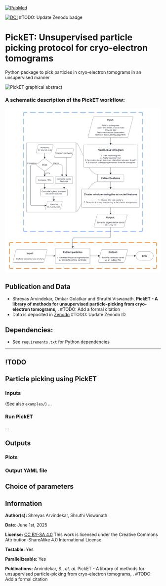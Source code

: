<a href="https://pubmed.ncbi.nlm.nih.gov/38391029/">
    <img src="https://cdn.ncbi.nlm.nih.gov/pubmed/7e7ad262-b370-490b-9751-e68ac1c1c5b4/core/images/pubmed-logo-white.svg" alt="PubMed" width="150"/>
</a>

[![DOI](https://zenodo.org/badge/DOI/)](https://doi.org/) #TODO: Update Zenodo badge

# **PickET:** Unsupervised particle picking protocol for cryo-electron tomograms
Python package to pick particles in cryo-electron tomograms in an unsupervised manner


<img src="images/PickET_GraphicalAbstract.png" alt="PickET graphical abstract" width="600">

### **A schematic description of the PickET workflow:**
<img src="images/PickET_AlgorithmFlowchart.png" alt="PickET workflow" width="600">


## Publication and Data
* Shreyas Arvindekar, Omkar Golatkar and Shruthi Viswanath, **PickET - A library of methods for unsupervised particle-picking from cryo-electron tomograms**, . #TODO: Add a formal citation
* Data is deposited in [Zenodo](https://www.doi.org/) #TODO: Update Zenodo ID


## Dependencies:
* See `requirements.txt` for Python dependencies

---
## !TODO


## Particle picking using PickET

### Inputs

(See also `examples/`)
...

### Run PickET
...

## Outputs

### Plots

### Output YAML file

## Choice of parameters


## Information
__Author(s):__ Shreyas Arvindekar, Shruthi Viswanath

__Date__: June 1st, 2025

__License:__ [CC BY-SA 4.0](https://creativecommons.org/licenses/by-sa/4.0/)
This work is licensed under the Creative Commons Attribution-ShareAlike 4.0
International License.

__Testable:__ Yes

__Parallelizeable:__ Yes

__Publications:__  Arvindekar, S., _et. al._ PickET - A library of methods for unsupervised particle-picking from cryo-electron tomograms, . #TODO: Add a formal citation